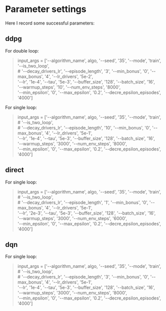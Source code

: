 # Parameter settings
Here I record some successful parameters:

## ddpg
For double loop:  
>    input_args = ['--algorithm_name', algo, '--seed', '35', '--mode', 'train',     
                  '--is_two_loop',  
                #   '--decay_drivers_lr', 
                  '--episode_length', '3', '--min_bonus', '0', '--max_bonus', '4', '--lr_drivers', '5e-2',   
                  '--lr', '1e-4', '--tau', '5e-3', '--buffer_size', '128', '--batch_size', '16',     
                  '--warmup_steps', '10', '--num_env_steps', '8000',    
                  '--min_epsilon', '0', '--max_epsilon', '0.2', '--decre_epsilon_episodes', '4000'] 

For single loop:  
>    input_args = ['--algorithm_name', algo, '--seed', '35', '--mode', 'train',   
                #   '--is_two_loop',  
                #   '--decay_drivers_lr', 
                  '--episode_length', '10', '--min_bonus', '0', '--max_bonus', '4', '--lr_drivers', '5e-1',   
                  '--lr', '1e-4', '--tau', '5e-3', '--buffer_size', '128', '--batch_size', '16',   
                  '--warmup_steps', '3000', '--num_env_steps', '8000',  
                  '--min_epsilon', '0', '--max_epsilon', '0.2', '--decre_epsilon_episodes', '4000']

## direct
For single loop:
>    input_args = ['--algorithm_name', algo, '--seed', '35', '--mode', 'train',   
                #   '--is_two_loop',  
                #   '--decay_drivers_lr', 
                  '--episode_length', '1', '--min_bonus', '0', '--max_bonus', '4', '--lr_drivers', '5e-1',   
                  '--lr', '2e-3', '--tau', '5e-3', '--buffer_size', '128', '--batch_size', '16',   
                  '--warmup_steps', '3000', '--num_env_steps', '6000',  
                  '--min_epsilon', '0', '--max_epsilon', '0.2', '--decre_epsilon_episodes', '4000']

## dqn
For single loop:  
>    input_args = ['--algorithm_name', algo, '--seed', '35', '--mode', 'train',   
                #   '--is_two_loop',  
                #   '--decay_drivers_lr', 
                  '--episode_length', '3', '--min_bonus', '0', '--max_bonus', '4', '--lr_drivers', '5e-1',   
                  '--lr', '1e-4', '--tau', '5e-3', '--buffer_size', '128', '--batch_size', '16',   
                  '--warmup_steps', '3000', '--num_env_steps', '8000',  
                  '--min_epsilon', '0', '--max_epsilon', '0.2', '--decre_epsilon_episodes', '4000']